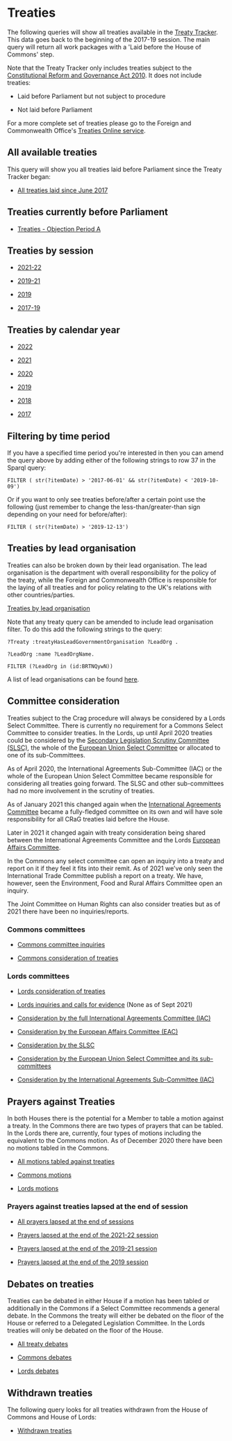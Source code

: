 # Treaties 

The following queries will show all treaties available in the [Treaty Tracker](https://treaties.parliament.uk). This data goes back to the beginning of the 2017-19 session. The main query will return all work packages with a 'Laid before the House of Commons' step. 

Note that the Treaty Tracker only includes treaties subject to the [Constitutional Reform and Governance Act 2010](www.legislation.gov.uk/ukpga/2010/25/introduction). It does not include treaties:

* Laid before Parliament but not subject to procedure

* Not laid before Parliament

For a more complete set of treaties please go to the Foreign and Commonwealth Office's [Treaties Online service](https://treaties.fco.gov.uk/responsive/app/consolidatedSearch/). 

## All available treaties

This query will show you all treaties laid before Parliament since the Treaty Tracker began:

* <a href="https://api.parliament.uk/s/2aec1420">All treaties laid since June 2017</a>

## Treaties currently before Parliament

* [Treaties - Objection Period A](https://api.parliament.uk/s/b63c02fb) 

## Treaties by session

* <a href="https://api.parliament.uk/s/f3a93566">2021-22</a>

* <a href="https://api.parliament.uk/s/73462af9">2019-21</a>

* <a href="https://api.parliament.uk/s/39d61af0">2019</a>

* <a href="https://api.parliament.uk/s/fdfdb374">2017-19</a>

## Treaties by calendar year

* <a href="https://api.parliament.uk/s/ac68683d">2022</a>

* <a href="https://api.parliament.uk/s/c5cce419">2021</a>

* <a href="https://api.parliament.uk/s/604bf618">2020</a>

* <a href="https://api.parliament.uk/s/86ba3a8a">2019</a>

* <a href="https://api.parliament.uk/s/cf1afbb2">2018</a>

* <a href="https://api.parliament.uk/s/0394d964">2017</a>

## Filtering by time period

If you have a specified time period you're interested in then you can amend the query above by adding either of the following strings to row 37 in the Sparql query:

    FILTER ( str(?itemDate) > '2017-06-01' && str(?itemDate) < '2019-10-09') 

Or if you want to only see treaties before/after a certain point use the following (just remember to change the less-than/greater-than sign depending on your need for before/after):

    FILTER ( str(?itemDate) > '2019-12-13')

## Treaties by lead organisation

Treaties can also be broken down by their lead organisation. The lead organisation is the department with overall responsibility for the policy of the treaty, while the Foreign and Commonwealth Office is responsible for the laying of all treaties and for policy relating to the UK's relations with other countries/parties. 

[Treaties by lead organisation](lead-organisations)

Note that any treaty query can be amended to include lead organisation filter. To do this add the following strings to the query:

	?Treaty :treatyHasLeadGovernmentOrganisation ?LeadOrg .
	
	?LeadOrg :name ?LeadOrgName. 
	
	FILTER (?LeadOrg in (id:BRTNQywN))
  
A list of lead organisations can be found [here](https://api.parliament.uk/query/resource?uri=https%3A%2F%2Fid.parliament.uk%2Fschema%2FGovernmentOrganisation). 


## Committee consideration

Treaties subject to the Crag procedure will always be considered by a Lords Select Committee. There is currently no requirement for a Commons Select Committee to consider treaties.  In the Lords, up until April 2020 treaties could be considered by the [Secondary Legislation Scrutiny Committee (SLSC)](https://committees.parliament.uk/committee/255/secondary-legislation-scrutiny-committee/), the whole of the [European Union Select Committee](https://committees.parliament.uk/committee/176/european-union-committee/) or allocated to one of its sub-Committees. 

As of April 2020, the International Agreements Sub-Committee (IAC) or the whole of the European Union Select Committee became responsible for considering all treaties going forward. The SLSC and other sub-committees had no more involvement in the scrutiny of treaties. 

As of January 2021 this changed again when the [International Agreements Committee](https://committees.parliament.uk/committee/448/eu-international-agreements-subcommittee/) became a fully-fledged committee on its own and will have sole responsibility for all CRaG treaties laid before the House. 

Later in 2021 it changed again with treaty consideration being shared between the International Agreements Committee and the Lords [European Affairs Committee](https://committees.parliament.uk/committee/516/european-affairs-committee/). 

In the Commons any select committee can open an inquiry into a treaty and report on it if they feel it fits into their remit. As of 2021 we've only seen the International Trade Committee publish a report on a treaty. We have, however, seen the Environment, Food and Rural Affairs Committee open an inquiry. 

The Joint Committee on Human Rights can also consider treaties but as of 2021 there have been no inquiries/reports. 

### Commons committees

* <a href="https://api.parliament.uk/s/d8eb42e4">Commons committee inquiries</a>

* <a href="https://api.parliament.uk/s/7a32083c">Commons consideration of treaties</a>  

### Lords committees

* <a href="https://api.parliament.uk/s/f1f0e4ea">Lords consideration of treaties</a>

* <a href="https://api.parliament.uk/s/2ebaa799">Lords inquiries and calls for evidence</a> (None as of Sept 2021)

* <a href="https://api.parliament.uk/s/dd20a09a">Consideration by the full International Agreements Committee (IAC)</a> 

* <a href="https://api.parliament.uk/s/1f1bfcbc">Consideration by the European Affairs Committee (EAC)</a>

* <a href="https://api.parliament.uk/s/8f309f6f">Consideration by the SLSC</a>

* <a href="https://api.parliament.uk/s/fc35fd35">Consideration by the European Union Select Committee and its sub-committees</a>

* <a href="https://api.parliament.uk/s/53e68777">Consideration by the International Agreements Sub-Committee (IAC)</a>


## Prayers against Treaties 

In both Houses there is the potential for a Member to table a motion against a treaty. In the Commons there are two types of prayers that can be tabled. In the Lords there are, currently, four types of motions including the equivalent to the Commons motion. As of December 2020 there have been no motions tabled in the Commons. 

* <a href="https://api.parliament.uk/s/0760f09e">All motions tabled against treaties</a>

* <a href="https://api.parliament.uk/s/eff98596">Commons motions</a> 

* <a href="https://api.parliament.uk/s/94e70a36">Lords motions</a> 

### Prayers against treaties lapsed at the end of session

* <a href="https://api.parliament.uk/s/9811e157">All prayers lapsed at the end of sessions</a>

* <a href="https://api.parliament.uk/s/cd0b6c4c">Prayers lapsed at the end of the 2021-22 session</a>

* <a href="https://api.parliament.uk/s/59c8e3e2">Prayers lapsed at the end of the 2019-21 session</a>

* <a href="https://api.parliament.uk/s/343c6693">Prayers lapsed at the end of the 2019 session</a>

## Debates on treaties

Treaties can be debated in either House if a motion has been tabled or additionally in the Commons if a Select Committee recommends a general debate. In the Commons the treaty will either be debated on the floor of the House or referred to a Delegated Legislation Committee. In the Lords treaties will only be debated on the floor of the House. 

* <a href="https://api.parliament.uk/s/e108ea83">All treaty debates</a>

* <a href="https://api.parliament.uk/s/8a42c808">Commons debates</a>

* <a href="https://api.parliament.uk/s/f5d302fb">Lords debates</a> 

## Withdrawn treaties

The following query looks for all treaties withdrawn from the House of Commons and House of Lords:

* <a href="https://api.parliament.uk/s/e8d555ae">Withdrawn treaties</a>
